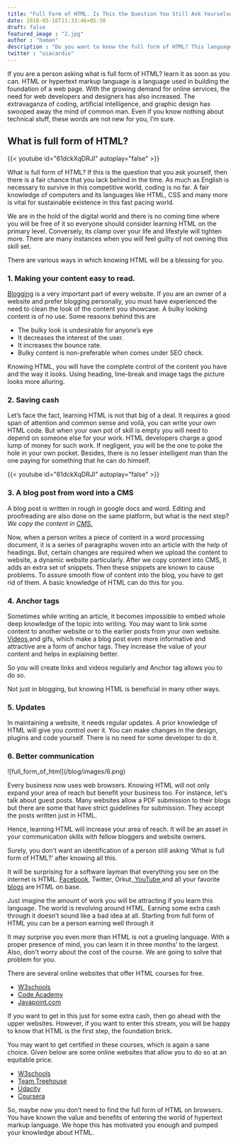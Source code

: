 ```yaml
---
title: "Full Form of HTML. Is This the Question You Still Ask Yourselves?"
date: 2018-05-16T11:33:46+05:30
draft: false
featured_image : "2.jpg"
author : "haman"
description : "Do you want to know the full form of HTML? This language benefits everyone in one way or other. There are many major needs of knowing the full form of HTML. It is required everywhere on the internet today. You get a complete control of what you own. "
twitter : "uiacardio"
---
```

<p>
If you are a person asking what is full form of HTML? learn it as soon as you can.	
HTML or hypertext markup language is a language used in building the foundation of a web page. With the growing demand for online services, the need for web developers and designers has also increased. The extravaganza of coding, artificial intelligence, and graphic design has swooped away the mind of common man. Even if you know nothing about technical stuff, these words are not new for you, I’m sure.</p>


<h2>What is full form of HTML?</h2>

{{< youtube id="61dckXqDRJI" autoplay="false" >}}

<p>What is full form of HTML? If this is the question that you ask yourself, then there is a fair chance that you lack behind in the time. As much as English is necessary to survive in this competitive world, coding is no far. A fair knowledge of computers and its languages like HTML, CSS and many more is vital for sustainable existence in this fast pacing world.</p>



<p>We are in the hold of the digital world and there is no coming time where you will be free of it so everyone should consider learning HTML on the primary level. Conversely, its clamp over your life and lifestyle will tighten more. There are many instances when you will feel guilty of not owning this skill set.</p>

<p>There are various ways in which knowing HTML will be a blessing for you.</p>

<h3>1.	Making your content easy to read.</h3>

<p> <a href="https://uicard.io/blog/">Blogging</a> is a very important part of every website. If you are an owner of a website and prefer blogging personally, you must have experienced the need to clean the look of the content you showcase. A bulky looking content is of no use. 
Some reasons behind this are</p>

<ul>
	<li>The bulky look is undesirable for anyone’s eye</li>
	<li>It decreases the interest of the user.</li>
	<li>It increases the bounce rate.</li>
	<li>Bulky content is non-preferable when comes under SEO check.</li>
</ul>

<p>Knowing HTML, you will have the complete control of the content you have and the way it looks. Using heading, line-break and image tags the picture looks more alluring.</p>

<h3>2.	Saving cash</h3>
<p>Let’s face the fact, learning HTML is not that big of a deal. It requires a good span of attention and common sense and voilà, you can write your own HTML code. But when your own pot of skill is empty you will need to depend on someone else for your work. HTML developers charge a good lump of money for such work. If negligent, you will be the one to poke the hole in your own pocket.
Besides, there is no lesser intelligent man than the one paying for something that he can do himself.</p>

{{< youtube id="61dckXqDRJI" autoplay="false" >}}

<h3>3.	A blog post from word into a CMS</h3>
<p>A blog post is written in rough in google docs and word. Editing and proofreading are also done on the same platform, but what is the next step?<br>
<i>We copy the content in <a href="https://searchcontentmanagement.techtarget.com/definition/content-management-system-CMS">CMS.</a></i> </p>

<p>Now, when a person writes a piece of content in a word processing document, it is a series of paragraphs woven into an article with the help of headings. But, certain changes are required when we upload the content to website, a dynamic website particularly. After we copy content into CMS, it adds an extra set of snippets. Then these snippets are known to cause problems. To assure smooth flow of content into the blog, you have to get rid of them.
A basic knowledge of HTML can do this for you.</p>

<h3>4.	Anchor tags </h3>
<p>Sometimes while writing an article, it becomes impossible to embed whole deep knowledge of the topic into writing. You may want to link some content to another website or to the earlier posts from your own website.<a href="https://uicard.io/experiments/onboarding-features-tour"> Videos </a>and gifs, which make a blog post even more informative and attractive are a form of anchor tags.  They increase the value of your content and helps in explaining better.</p>
<p>So you will create links and videos regularly and Anchor tag allows you to do so. </p>

<p>Not just in blogging, but knowing HTML is beneficial in many other ways.</p>

<h3>5.	Updates</h3>
<p>In maintaining a website, it needs regular updates. A prior knowledge of HTML will give you control over it. You can make changes in the design, plugins and code yourself. There is no need for some developer to do it.</p>

<h3>6.	Better communication</h3>
![full_form_of_html](/blog/images/6.png)
<p>Every business now uses web browsers. Knowing HTML will not only expand your area of reach but benefit your business too. For instance, let's talk about guest posts. Many websites allow a PDF submission to their blogs but there are some that have strict guidelines for submission. They accept the posts written just in HTML.</p> 
<p>Hence, learning HTML will increase your area of reach. It will be an asset in your communication skills with fellow bloggers and website owners.</p>


<p>Surely, you don’t want an identification of a person still asking ‘What is full form of HTML?’  after knowing all this.</p>

<p>It will be surprising for a software layman that everything you see on the internet is HTML.
<a href="https://www.facebook.com/">Facebook</a>, Twitter, Orkut,<a href="https://www.youtube.com/"> YouTube </a> and all your favorite <a href="https://blog.github.com/">blogs</a> are HTML on base. </p>

<p>Just imagine the amount of work you will be attracting if you learn this language. The world is revolving around HTML. Earning some extra cash through it doesn’t sound like a bad idea at all.
Starting from full form of HTML you can be a person earning well through it</p>


<p>It may surprise you even more than HTML is not a grueling language. With a proper presence of mind, you can learn it in three months’  to the largest. 
Also, don't worry about the cost of the course. We are going to solve that problem for you.</p>

<p>There are several online websites that offer HTML courses for free.</p>
<ul>
	<li><a href="https://www.w3schools.com/">W3schools</a></li>
	<li><a href="https://www.codecademy.com/learn/learn-html">Code Academy</a></li>
	<li><a href="https://www.javatpoint.com/html-tutorial">Javapoint.com</a></li>
</ul>

<p>If you want to get in this just for some extra cash, then go ahead with the upper websites.  However, if you want to enter this stream, you will be happy to know that HTML is the first step, the foundation brick.</p>
<p>You may want to get certified in these courses, which is again a sane choice. Given below are some online websites that allow you to do so at an equitable price.</p>
<ul>
	<li><a href="https://www.w3schools.com/">W3schools</a></li>
	<li><a href="https://teamtreehouse.com/library/topic:html">Team Treehouse</a></li>
	<li><a href="https://in.udacity.com/course/intro-to-html-and-css--ud001">Udacity</a></li>
	<li><a href="https://www.coursera.org/learn/html">Coursera</a></li>
</ul>

<p>So, maybe now you don’t need to find the full form of HTML on browsers. You have known the value and benefits of entering the world of hypertext markup language.
We hope this has motivated you enough and pumped your knowledge about HTML.</p>


